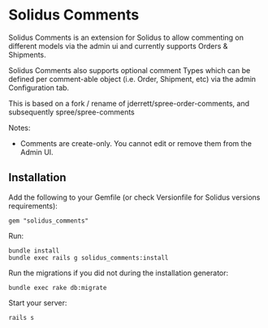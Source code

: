 Solidus Comments
==============

Solidus Comments is an extension for Solidus to allow commenting on different models via the
admin ui and currently supports Orders & Shipments.

Solidus Comments also supports optional comment Types which can be defined per comment-able
object (i.e. Order, Shipment, etc) via the admin Configuration tab.

This is based on a fork / rename of jderrett/spree-order-comments, and subsequently spree/spree-comments

Notes:

* Comments are create-only.  You cannot edit or remove them from the Admin UI.

Installation
------------

Add the following to your Gemfile (or check Versionfile for Solidus versions requirements):

    gem "solidus_comments"

Run:

```shell
bundle install
bundle exec rails g solidus_comments:install
```

Run the migrations if you did not during the installation generator:

    bundle exec rake db:migrate

Start your server:

    rails s
